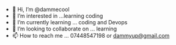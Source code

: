 - 👋 Hi, I’m @dammecool
- 👀 I’m interested in ...learning coding 
- 🌱 I’m currently learning ... coding and Devops 
- 💞️ I’m looking to collaborate on ... learning 
- 📫 How to reach me ... 07448547198 or dammyup@gmail.com
<!---
dammecool/dammecool is a ✨ special ✨ repository because its `README.md` (this file) appears on your GitHub profile.
You can click the Preview link to take a look at your changes.
--->
